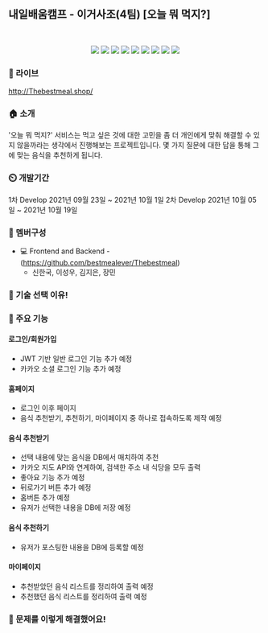 ## 내일배움캠프 - 이거사조(4팀) [오늘 뭐 먹지?]

<br>

<!-- 사용하는 기술 -->
<p align='center'>
    <img src="https://img.shields.io/badge/HTML-455a64?logo=html5"/>
    <img src="https://img.shields.io/badge/CSS-455a64?logo=CSS3"/>
    <img src="https://img.shields.io/badge/Bootstrap-455a64?logo=Bootstrap"/>
    <img src="https://img.shields.io/badge/Javascript-455a64?logo=javascript"/>
    <img src="https://img.shields.io/badge/Jquery-455a64?logo=Jquery"/>
    <img src="https://img.shields.io/badge/Python-455a64?logo=Python"/>
    <img src="https://img.shields.io/badge/Flask-455a64?logo=Flask"/>
    <img src="https://img.shields.io/badge/Mongodb-455a64?logo=Mongodb"/>
    <img src="https://img.shields.io/badge/Amazon AWS-455a64?logo=Amazon AWS"/>
</p>

<!-- 팀 로고 -->
<!-- <p align='center'>
</p> -->

### 🔗 라이브
http://Thebestmeal.shop/

### 🏠 소개
'오늘 뭐 먹지?' 서비스는 먹고 싶은 것에 대한 고민을 좀 더 개인에게 맞춰 해결할 수 있지 않을까라는 생각에서 진행해보는 프로젝트입니다. 몇 가지 질문에 대한 답을 통해 그에 맞는 음식을 추천하게 됩니다.

### ⏲️ 개발기간
1차 Develop 2021년 09월 23일 ~ 2021년 10월 1일
2차 Develop 2021년 10월 05일 ~ 2021년 10월 19일

### 🧙 멤버구성

- :computer: Frontend and Backend - (https://github.com/bestmealever/Thebestmeal)
  - 신한국, 이성우, 김지은, 장민


### 📌 기술 선택 이유! <!--- <a href="" >상세보기 - WIKI 이동</a>-->


### 📌 주요 기능
#### 로그인/회원가입 <!--- <a href="" >상세보기 - WIKI 이동</a>-->
- JWT 기반 일반 로그인 기능 추가 예정
- 카카오 소셜 로그인 기능 추가 예정

#### 홈페이지 <!--- <a href="" >상세보기 - WIKI 이동</a>-->
- 로그인 이후 페이지
- 음식 추천받기, 추천하기, 마이페이지 중 하나로 접속하도록 제작 예정

#### 음식 추천받기  <!--- <a href="" >상세보기 - WIKI 이동</a>-->
- 선택 내용에 맞는 음식을 DB에서 매치하여 추천
- 카카오 지도 API와 연계하여, 검색한 주소 내 식당을 모두 출력
- 좋아요 기능 추가 예정
- 뒤로가기 버튼 추가 예정
- 홈버튼 추가 예정
- 유저가 선택한 내용을 DB에 저장 예정

#### 음식 추천하기 <!--- <a href="" >상세보기 - WIKI 이동</a>-->
- 유저가 포스팅한 내용을 DB에 등록할 예정

#### 마이페이지 <!--- <a href="" >상세보기 - WIKI 이동</a>-->
- 추천받았던 음식 리스트를 정리하여 출력 예정
- 추천했던 음식 리스트를 정리하여 출력 예정

### 📌 문제를 이렇게 해결했어요! <!--- <a href="" >상세보기 - WIKI 이동</a>-->
